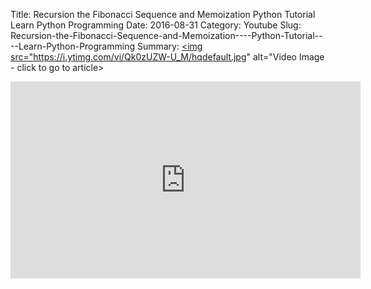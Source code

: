 Title: Recursion the Fibonacci Sequence and Memoization    Python Tutorial    Learn Python Programming
Date: 2016-08-31
Category: Youtube
Slug: Recursion-the-Fibonacci-Sequence-and-Memoization----Python-Tutorial----Learn-Python-Programming
Summary: <a href="/Recursion-the-Fibonacci-Sequence-and-Memoization----Python-Tutorial----Learn-Python-Programming.html"><img src="https://i.ytimg.com/vi/Qk0zUZW-U_M/hqdefault.jpg" alt="Video Image - click to go to article></a>

<iframe width="560" height="315" src="https://www.youtube.com/embed/Qk0zUZW-U_M" title="YouTube video player" frameborder="0" allow="accelerometer; autoplay; clipboard-write; encrypted-media; gyroscope; picture-in-picture" allowfullscreen></iframe>

